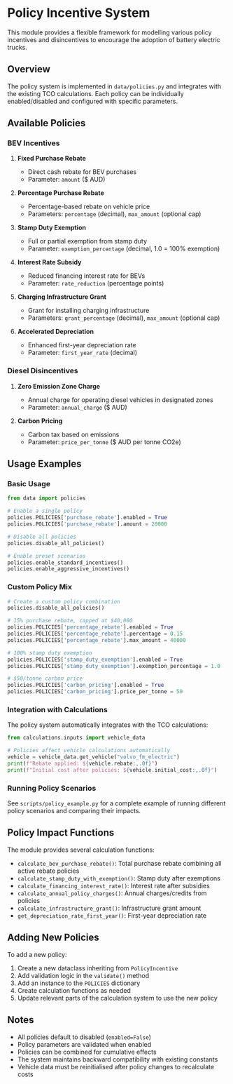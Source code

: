 # Policy Incentive System

This module provides a flexible framework for modelling various policy incentives and disincentives to encourage the adoption of battery electric trucks.

## Overview

The policy system is implemented in `data/policies.py` and integrates with the existing TCO calculations. Each policy can be individually enabled/disabled and configured with specific parameters.

## Available Policies

### BEV Incentives

1. **Fixed Purchase Rebate**
   - Direct cash rebate for BEV purchases
   - Parameter: `amount` ($ AUD)

2. **Percentage Purchase Rebate**
   - Percentage-based rebate on vehicle price
   - Parameters: `percentage` (decimal), `max_amount` (optional cap)

3. **Stamp Duty Exemption**
   - Full or partial exemption from stamp duty
   - Parameter: `exemption_percentage` (decimal, 1.0 = 100% exemption)

4. **Interest Rate Subsidy**
   - Reduced financing interest rate for BEVs
   - Parameter: `rate_reduction` (percentage points)

5. **Charging Infrastructure Grant**
   - Grant for installing charging infrastructure
   - Parameters: `grant_percentage` (decimal), `max_amount` (optional cap)

6. **Accelerated Depreciation**
   - Enhanced first-year depreciation rate
   - Parameter: `first_year_rate` (decimal)

### Diesel Disincentives

1. **Zero Emission Zone Charge**
   - Annual charge for operating diesel vehicles in designated zones
   - Parameter: `annual_charge` ($ AUD)

2. **Carbon Pricing**
   - Carbon tax based on emissions
   - Parameter: `price_per_tonne` ($ AUD per tonne CO2e)

## Usage Examples

### Basic Usage

```python
from data import policies

# Enable a single policy
policies.POLICIES['purchase_rebate'].enabled = True
policies.POLICIES['purchase_rebate'].amount = 20000

# Disable all policies
policies.disable_all_policies()

# Enable preset scenarios
policies.enable_standard_incentives()
policies.enable_aggressive_incentives()
```

### Custom Policy Mix

```python
# Create a custom policy combination
policies.disable_all_policies()

# 15% purchase rebate, capped at $40,000
policies.POLICIES['percentage_rebate'].enabled = True
policies.POLICIES['percentage_rebate'].percentage = 0.15
policies.POLICIES['percentage_rebate'].max_amount = 40000

# 100% stamp duty exemption
policies.POLICIES['stamp_duty_exemption'].enabled = True
policies.POLICIES['stamp_duty_exemption'].exemption_percentage = 1.0

# $50/tonne carbon price
policies.POLICIES['carbon_pricing'].enabled = True
policies.POLICIES['carbon_pricing'].price_per_tonne = 50
```

### Integration with Calculations

The policy system automatically integrates with the TCO calculations:

```python
from calculations.inputs import vehicle_data

# Policies affect vehicle calculations automatically
vehicle = vehicle_data.get_vehicle("volvo_fm_electric")
print(f"Rebate applied: ${vehicle.rebate:,.0f}")
print(f"Initial cost after policies: ${vehicle.initial_cost:,.0f}")
```

### Running Policy Scenarios

See `scripts/policy_example.py` for a complete example of running different policy scenarios and comparing their impacts.

## Policy Impact Functions

The module provides several calculation functions:

- `calculate_bev_purchase_rebate()`: Total purchase rebate combining all active rebate policies
- `calculate_stamp_duty_with_exemption()`: Stamp duty after exemptions
- `calculate_financing_interest_rate()`: Interest rate after subsidies
- `calculate_annual_policy_charges()`: Annual charges/credits from policies
- `calculate_infrastructure_grant()`: Infrastructure grant amount
- `get_depreciation_rate_first_year()`: First-year depreciation rate

## Adding New Policies

To add a new policy:

1. Create a new dataclass inheriting from `PolicyIncentive`
2. Add validation logic in the `validate()` method
3. Add an instance to the `POLICIES` dictionary
4. Create calculation functions as needed
5. Update relevant parts of the calculation system to use the new policy

## Notes

- All policies default to disabled (`enabled=False`)
- Policy parameters are validated when enabled
- Policies can be combined for cumulative effects
- The system maintains backward compatibility with existing constants
- Vehicle data must be reinitialised after policy changes to recalculate costs
